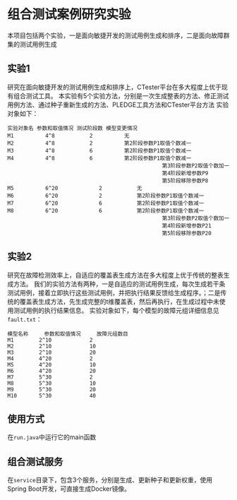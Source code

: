 # 组合测试案例研究实验

本项目包括两个实验，一是面向敏捷开发的测试用例生成和排序，二是面向故障群集的测试用例生成
## 实验1
研究在面向敏捷开发的测试用例生成和排序上，CTester平台在多大程度上优于现有组合测试工具。
本实验有5个实验方法，分别是一次生成整表的方法、修正测试用例方法、通过种子重新生成的方法、PLEDGE工具方法和CTester平台方法
实验对象如下：
```
实验对象名 参数和取值情况 测试阶段数 模型变更情况
M1	        4^8	          2	         无
M2	        4^8	          2	         第2阶段参数P1取值个数减一
M3	        4^8	          6	         第2阶段参数P1取值个数减一
M4	        4^8	          6	         第2阶段参数P1取值个数减一
                                                 第3阶段参数P2取值个数加一
                                                 第4阶段新增参数P9
                                                 第5阶段移除参数P8
M5	        6^20	         2	         无
M6	        6^20	         2	         第2阶段参数P1取值个数减一
M7	        6^20	         6	         第2阶段参数P1取值个数减一
M8	        6^20          	 6	         第2阶段参数P1取值个数减一
                                                 第3阶段参数P2取值个数加一
                                                 第4阶段新增参数P21
                                                 第5阶段移除参数P20
```


## 实验2
研究在故障检测效率上，自适应的覆盖表生成方法在多大程度上优于传统的整表生成方法。
我们的实验方法有两种，一是自适应的测试用例生成，每次生成若干条测试用例，接着立即执行这些测试用例，并把执行结果反馈给生成程序。；二是传统的覆盖表生成方法，先生成完整的t维覆盖表，然后再执行，在生成过程中未使用测试用例的执行结果信息。
实验对象如下，每个模型的故障元组详细信息见`fault.txt`：
```
模型名称	 参数和取值情况	 故障元组数目
M1	      2^10	          2
M2	      2^10	          10
M3	      2^10	          20
M4	      4^20	          2
M5	      4^20	          10
M6	      4^20	          20
M7	      5^30	          2
M8	      5^30	          10
M9	      5^30	          20
M10	      5^30	          40
```

## 使用方式
在`run.java`中运行它的main函数

## 组合测试服务
在`service`目录下，包含3个服务，分别是生成、更新种子和更新权重，使用Spring Boot开发，可直接生成Docker镜像。
